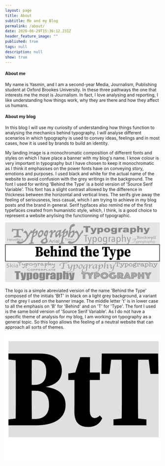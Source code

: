 ```yaml
---
layout: page
title: About
subtitle: Me and my Blog
permalink: /about/
date: 2020-06-29T15:36:12.231Z
header_feature_image: ""
published: true
tags: null
description: null
show: true
---
```

#### About me

My name is Yasmin, and I am a second-year Media, Journalism, Publishing student at Oxford Brookes University. In these three pathways the one that interests me the most is Journalism. In fact, I love analysing and reporting, I like understanding how things work, why they are there and how they affect us humans. 

#### About my blog

In this blog I will use my curiosity of understanding how things function to analysing the mechanics behind typography. I will analyse different scenarios in which typography is used to convey ideas, feelings and in most cases, how it is used by brands to build an identity. 

My landing image is a monochromatic composition of different fonts and styles on which I have place a banner with my blog's name. I know colour is very important in typography but I have chosen to keep it monochromatic as I think it emphasises on the power fonts have on conveying story, emotions and purposes. I used black and white for the actual name of the website to avoid confusion with the grey writings in the background. The font I used for writing 'Behind the Type' is a bold version of 'Source Serif Variable'. This font has a slight contrast allowed by the difference in thickness between the horizontal and vertical lines. The serifs give away the feeling of seriousness, less casual, which I am trying to achieve in my blog posts and the brand in general. Serif typfaces also remind me of the first typefaces created from humanistic style, which, I think, is a good choice to represent a website anylising the functionning of typographic.

![](../uploads/banner2.0.png)

The logo is a simple abreviated version of the name 'Behind the Type' composed of the initials 'BtT' in black on a light grey background, a variant of the grey I used on the banner image. The middle letter 't' is in lower case to all the emphasis on 'B' for 'Behind' and on 'T' for 'Type'. The font I used is the same bold version of 'Source Serif Variable'. As I do not have a specific theme of analysis for my blog, I am working on typography as a general topic. So this logo allows the feeling of a neutral website that can approach all sorts of themes. 

![](../uploads/logo3.png)